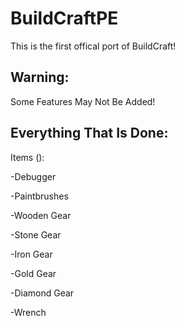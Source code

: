 # BuildCraftPE
This is the first offical port of BuildCraft!

## Warning:
Some Features May Not Be Added!

## Everything That Is Done:

Items ():

-Debugger

-Paintbrushes

-Wooden Gear

-Stone Gear

-Iron Gear

-Gold Gear

-Diamond Gear

-Wrench
